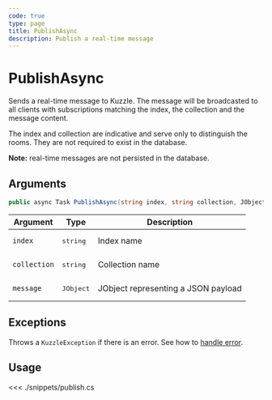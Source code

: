 ```yaml
---
code: true
type: page
title: PublishAsync
description: Publish a real-time message
---
```


# PublishAsync

Sends a real-time message to Kuzzle. The message will be broadcasted to all clients with subscriptions matching the index, the collection and the message content.

The index and collection are indicative and serve only to distinguish the rooms. They are not required to exist in the database.

**Note:** real-time messages are not persisted in the database.

## Arguments

```csharp
public async Task PublishAsync(string index, string collection, JObject message);
```

| Argument     | Type               | Description                         |
|--------------|--------------------|-------------------------------------|
| `index`      | <pre>string</pre>  | Index name                          |
| `collection` | <pre>string</pre>  | Collection name                     |
| `message`    | <pre>JObject</pre> | JObject representing a JSON payload |

## Exceptions

Throws a `KuzzleException` if there is an error. See how to [handle error](/sdk/csharp/1/essentials/error-handling).

## Usage

<<< ./snippets/publish.cs

